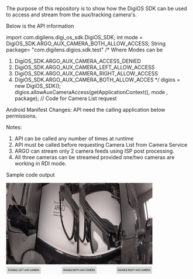 The purpose of this repository is to show how the DigiOS SDK can be used to access and stream from the aux/tracking camera's.

Below is the API information

import com.digilens.digi_os_sdk.DigiOS_SDK;
int mode = DigiOS_SDK.ARGO_AUX_CAMERA_BOTH_ALLOW_ACCESS;
String package= "com.digilens.digios.sdk.test"
/*
Where Modes can be 
1. DigiOS_SDK.ARGO_AUX_CAMERA_ACCESS_DENIED 
2. DigiOS_SDK.ARGO_AUX_CAMERA_LEFT_ALLOW_ACCESS 
3. DigiOS_SDK.ARGO_AUX_CAMERA_RIGHT_ALLOW_ACCESS 
4. DigiOS_SDK.ARGO_AUX_CAMERA_BOTH_ALLOW_ACCES
*/
digios = new DigiOS_SDK();
digios.allowAuxCameraAccess(getApplicationContext(), mode , package);
// Code for Camera List request


Android Manifest Changes: API need the calling application below permissions.
    <uses-permission android:name="android.permission.CAMERA" />
    <uses-permission android:name="android.permission.INTERACT_ACROSS_USERS" />

Notes:
1.	API can be called any number of times at runtime
2.	API must be called before requesting Camera List from Camera Service
3.	ARGO can stream only 2 camera feeds using ISP post processing.
4.	All three cameras can be streamed provided one/two cameras are working in RDI mode.

Sample code output

<img src="docs/auxcamera.sample.output.jpg" alt="Application Screenshot" width="400" height="250">
